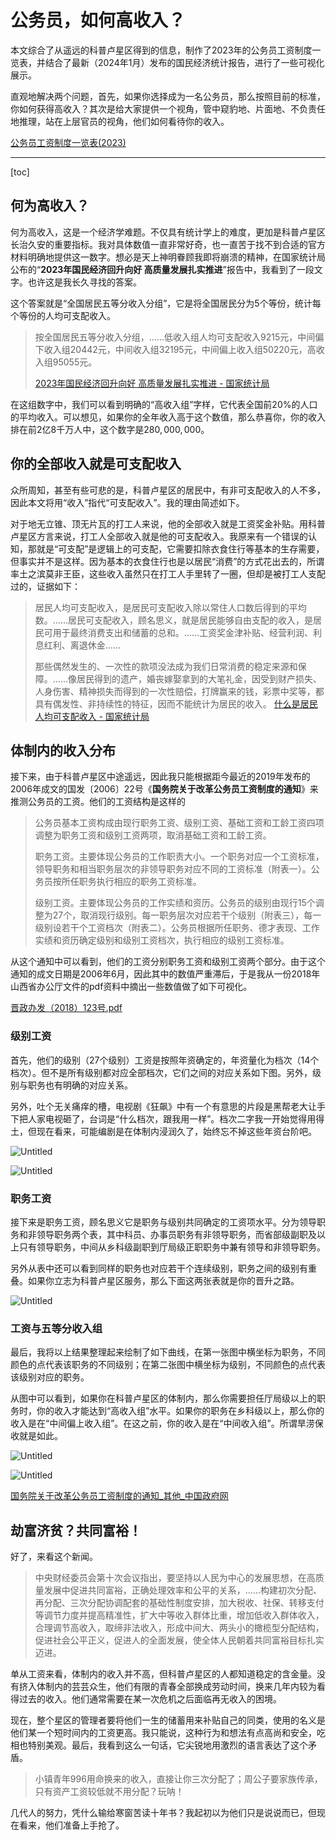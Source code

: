 # 公务员，如何高收入？

本文综合了从遥远的科普卢星区得到的信息，制作了2023年的公务员工资制度一览表，并结合了最新（2024年1月）发布的国民经济统计报告，进行了一些可视化展示。

直观地解决两个问题，首先，如果你选择成为一名公务员，那么按照目前的标准，你如何获得高收入？其次是给大家提供一个视角，管中窥豹地、片面地、不负责任地推理，站在上层官员的视角，他们如何看待你的收入。

[公务员工资制度一览表(2023)](https://observablehq.com/@listenzcc/2023)

---
[toc]

## 何为高收入？

何为高收入，这是一个经济学难题。不仅具有统计学上的难度，更加是科普卢星区长治久安的重要指标。我对具体数值一直非常好奇，也一直苦于找不到合适的官方材料明确地提供这一数字。想必是天上神明眷顾我即将崩溃的精神，在国家统计局公布的“**2023年国民经济回升向好 高质量发展扎实推进**”报告中，我看到了一段文字。也许这是我长久寻找的答案。

这个答案就是“全国居民五等分收入分组”，它是将全国居民分为5个等份，统计每个等份的人均可支配收入。

> 按全国居民五等分收入分组，……低收入组人均可支配收入9215元，中间偏下收入组20442元，中间收入组32195元，中间偏上收入组50220元，高收入组95055元。
>
> [2023年国民经济回升向好 高质量发展扎实推进 - 国家统计局](https://www.stats.gov.cn/sj/zxfb/202401/t20240117_1946624.html)

在这组数字中，我们可以看到明确的“高收入组”字样，它代表全国前$20\%$的人口的平均收入。可以想见，如果你的全年收入高于这个数值，那么恭喜你，你的收入排在前2亿8千万人中，这个数字是$280,000,000$。

## 你的全部收入就是可支配收入

众所周知，甚至有些可悲的是，科普卢星区的居民中，有非可支配收入的人不多，因此本文将用“收入”指代“可支配收入”。我的理由简述如下。

对于地无立锥、顶无片瓦的打工人来说，他的全部收入就是工资奖金补贴。用科普卢星区方言来说，打工人全部收入就是他的可支配收入。我原来有一个错误的认知，那就是“可支配”是逻辑上的可支配，它需要扣除衣食住行等基本的生存需要，但事实并不是这样。因为基本的衣食住行也是以居民“消费”的方式花出去的，所谓率土之滨莫非王臣，这些收入虽然只在打工人手里转了一圈，但却是被打工人支配过的，证据如下：

> 居民人均可支配收入，是居民可支配收入除以常住人口数后得到的平均数。……居民可支配收入，顾名思义，就是居民能够自由支配的收入，是居民可用于最终消费支出和储蓄的总和。……工资奖金津补贴、经营利润、利息红利、离退休金……
>
> 那些偶然发生的、一次性的款项没法成为我们日常消费的稳定来源和保障。……像居民得到的遗产，婚丧嫁娶拿到的大笔礼金，因受到财产损失、人身伤害、精神损失而得到的一次性赔偿，打牌赢来的钱，彩票中奖等，都具有偶发性、非持续性的特征，因而不能统计为居民的收入。
> [什么是居民人均可支配收入 - 国家统计局](https://www.stats.gov.cn/zs/tjws/tjzb/202301/t20230101_1903384.html)
>

## 体制内的收入分布

接下来，由于科普卢星区中途遥远，因此我只能根据距今最近的2019年发布的2006年成文的国发〔2006〕22号《**国务院关于改革公务员工资制度的通知**》来推测公务员的工资。他们的工资结构是这样的

> 公务员基本工资构成由现行职务工资、级别工资、基础工资和工龄工资四项调整为职务工资和级别工资两项，取消基础工资和工龄工资。
> 
> 
> 职务工资。主要体现公务员的工作职责大小。一个职务对应一个工资标准，领导职务和相当职务层次的非领导职务对应不同的工资标准（附表一）。公务员按所任职务执行相应的职务工资标准。
> 
> 级别工资。主要体现公务员的工作实绩和资历。公务员的级别由现行15个调整为27个，取消现行级别。每一职务层次对应若干个级别（附表三），每一级别设若干个工资档次（附表二）。公务员根据所任职务、德才表现、工作实绩和资历确定级别和级别工资档次，执行相应的级别工资标准。
> 

从这个通知中可以看到，他们的工资分别职务工资和级别工资两个部分。由于这个通知的成文日期是2006年6月，因此其中的数值严重滞后，于是我从一份2018年山西省办公厅文件的pdf资料中摘出一些数值做了如下可视化。

[晋政办发（2018）123号.pdf](http://www.xr.gov.cn/flash/fujian/2019/2019fujian/晋政办发（2018）123号.pdf "晋政办发（2018）123号.pdf")

### 级别工资

首先，他们的级别（27个级别）工资是按照年资确定的，年资量化为档次（14个档次）。但不是所有级别都对应全部档次，它们之间的对应关系如下图。另外，级别与职务也有明确的对应关系。

另外，吐个无关痛痒的槽，电视剧《狂飙》中有一个有意思的片段是黑帮老大让手下把人家电视砸了，台词是“什么档次，跟我用一样”。档次二字我一开始觉得用得土，但现在看来，可能编剧是在体制内浸润久了，始终忘不掉这些年资台阶吧。

![Untitled](%E5%85%AC%E5%8A%A1%E5%91%98%EF%BC%8C%E5%A6%82%E4%BD%95%E9%AB%98%E6%94%B6%E5%85%A5%EF%BC%9F%20e6305cb0cf2e4ab7b1eb8e6f634dd426/Untitled.png)

![Untitled](%E5%85%AC%E5%8A%A1%E5%91%98%EF%BC%8C%E5%A6%82%E4%BD%95%E9%AB%98%E6%94%B6%E5%85%A5%EF%BC%9F%20e6305cb0cf2e4ab7b1eb8e6f634dd426/Untitled%201.png)

### 职务工资

接下来是职务工资，顾名思义它是职务与级别共同确定的工资项水平。分为领导职务和非领导职务两个表，其中科员、办事员职务有非领导职务，而省部级副职及以上只有领导职务，中间从乡科级副职到厅局级正职职务中兼有领导和非领导职务。

另外从表中还可以看到同样的职务也对应若干个连续级别，职务之间的级别有重叠。如果你立志为科普卢星区服务，那么下面这两张表就是你的晋升之路。

![Untitled](%E5%85%AC%E5%8A%A1%E5%91%98%EF%BC%8C%E5%A6%82%E4%BD%95%E9%AB%98%E6%94%B6%E5%85%A5%EF%BC%9F%20e6305cb0cf2e4ab7b1eb8e6f634dd426/Untitled%202.png)

### 工资与五等分收入组

最后，我将以上结果整理起来绘制了如下曲线，在第一张图中横坐标为职务，不同颜色的点代表该职务的不同级别；在第二张图中横坐标为级别，不同颜色的点代表该级别对应的职务。

从图中可以看到，如果你在科普卢星区的体制内，那么你需要担任厅局级以上的职务时，你的收入才能达到“高收入组”水平。如果你的职务在乡科级以上，那么你的收入是在“中间偏上收入组”。在这之前，你的收入是在“中间收入组”。所谓旱涝保收就是如此。

![Untitled](%E5%85%AC%E5%8A%A1%E5%91%98%EF%BC%8C%E5%A6%82%E4%BD%95%E9%AB%98%E6%94%B6%E5%85%A5%EF%BC%9F%20e6305cb0cf2e4ab7b1eb8e6f634dd426/Untitled%203.png)

![Untitled](%E5%85%AC%E5%8A%A1%E5%91%98%EF%BC%8C%E5%A6%82%E4%BD%95%E9%AB%98%E6%94%B6%E5%85%A5%EF%BC%9F%20e6305cb0cf2e4ab7b1eb8e6f634dd426/Untitled%204.png)

[国务院关于改革公务员工资制度的通知_其他_中国政府网](https://www.gov.cn/zhengce/content/2019-03/19/content_5375052.htm)

## 劫富济贫？共同富裕！

好了，来看这个新闻。

> 中央财经委员会第十次会议指出，要坚持以人民为中心的发展思想，在高质量发展中促进共同富裕，正确处理效率和公平的关系，……构建初次分配、再分配、三次分配协调配套的基础性制度安排，加大税收、社保、转移支付等调节力度并提高精准性，扩大中等收入群体比重，增加低收入群体收入，合理调节高收入，取缔非法收入，形成中间大、两头小的橄榄型分配结构，促进社会公平正义，促进人的全面发展，使全体人民朝着共同富裕目标扎实迈进。

单从工资来看，体制内的收入并不高，但科普卢星区的人都知道稳定的含金量。没有挤入体制内的芸芸众生，他们有限的青春全部换成劳动时间，换来几年内较为看得过去的收入。他们通常需要在某一次危机之后面临再无收入的困境。

现在，整个星区的管理者要将他们一生的储蓄用来补贴自己的同类，使用的名义是他们某一个短时间内的工资更高。我只能说，这种行为和想法有点高尚和安全，吃相也特别美观。最后，我看到这么一句话，它尖锐地用激烈的语言表达了这个矛盾。

> 小镇青年996用命换来的收入，直接让你三次分配了；周公子要家族传承，只有资产工资较低就不用分配？玩呐！

几代人的努力，凭什么输给寒窗苦读十年书？我起初以为他们只是说说而已，但现在看来，他们准备上手抢了。
